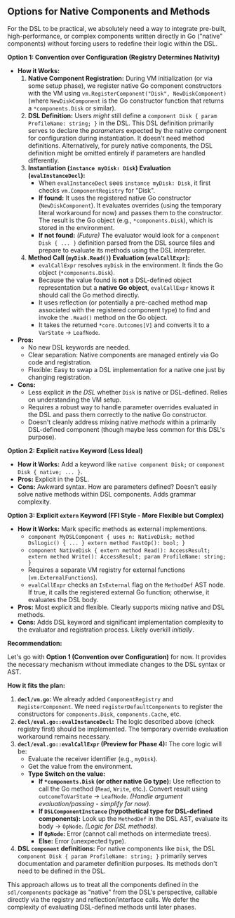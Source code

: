 ## Options for Native Components and Methods

For the DSL to be practical, we absolutely need a way to integrate pre-built, high-performance, or complex components written directly in Go ("native" components) without forcing users to redefine their logic within the DSL.

**Option 1: Convention over Configuration (Registry Determines Nativity)**

*   **How it Works:**
    1.  **Native Component Registration:** During VM initialization (or via some setup phase), we register native Go component constructors with the VM using `vm.RegisterComponent("Disk", NewDiskComponent)` (where `NewDiskComponent` is the Go constructor function that returns a `*components.Disk` or similar).
    2.  **DSL Definition:** Users *might* still define a `component Disk { param ProfileName: string; }` in the DSL. This DSL definition primarily serves to declare the *parameters* expected by the native component for configuration during instantiation. It doesn't need method definitions. Alternatively, for purely native components, the DSL definition might be omitted entirely if parameters are handled differently.
    3.  **Instantiation (`instance myDisk: Disk`) Evaluation (`evalInstanceDecl`):**
        *   When `evalInstanceDecl` sees `instance myDisk: Disk`, it first checks `vm.ComponentRegistry` for "Disk".
        *   **If found:** It uses the registered native Go constructor (`NewDiskComponent`). It evaluates overrides (using the temporary literal workaround for now) and passes them to the constructor. The result is the Go object (e.g., `*components.Disk`), which is stored in the environment.
        *   **If not found:** *(Future)* The evaluator would look for a `component Disk { ... }` definition parsed from the DSL source files and prepare to evaluate its methods using the DSL interpreter.
    4.  **Method Call (`myDisk.Read()`) Evaluation (`evalCallExpr`):**
        *   `evalCallExpr` resolves `myDisk` in the environment. It finds the Go object (`*components.Disk`).
        *   Because the value found is **not** a DSL-defined object representation but a **native Go object**, `evalCallExpr` knows it should call the Go method directly.
        *   It uses reflection (or potentially a pre-cached method map associated with the registered component type) to find and invoke the `.Read()` method on the Go object.
        *   It takes the returned `*core.Outcomes[V]` and converts it to a `VarState` -> `LeafNode`.
*   **Pros:**
    *   No new DSL keywords are needed.
    *   Clear separation: Native components are managed entirely via Go code and registration.
    *   Flexible: Easy to swap a DSL implementation for a native one just by changing registration.
*   **Cons:**
    *   Less explicit *in the DSL* whether `Disk` is native or DSL-defined. Relies on understanding the VM setup.
    *   Requires a robust way to handle parameter overrides evaluated in the DSL and pass them correctly to the native Go constructor.
    *   Doesn't cleanly address mixing native *methods* within a primarily DSL-defined component (though maybe less common for this DSL's purpose).

**Option 2: Explicit `native` Keyword (Less Ideal)**

*   **How it Works:** Add a keyword like `native component Disk;` or `component Disk { native; ... }`.
*   **Pros:** Explicit in the DSL.
*   **Cons:** Awkward syntax. How are parameters defined? Doesn't easily solve native methods within DSL components. Adds grammar complexity.

**Option 3: Explicit `extern` Keyword (FFI Style - More Flexible but Complex)**

*   **How it Works:** Mark specific methods as external implementions.
    *   `component MyDSLComponent { uses n: NativeDisk; method DslLogic() { ... } extern method FastOp(): bool; }`
    *   `component NativeDisk { extern method Read(): AccessResult; extern method Write(): AccessResult; param ProfileName: string; }`
    *   Requires a separate VM registry for external functions (`vm.ExternalFunctions`).
    *   `evalCallExpr` checks an `IsExternal` flag on the `MethodDef` AST node. If true, it calls the registered external Go function; otherwise, it evaluates the DSL body.
*   **Pros:** Most explicit and flexible. Clearly supports mixing native and DSL methods.
*   **Cons:** Adds DSL keyword and significant implementation complexity to the evaluator and registration process. Likely overkill *initially*.

**Recommendation:**

Let's go with **Option 1 (Convention over Configuration)** for now. It provides the necessary mechanism without immediate changes to the DSL syntax or AST.

**How it fits the plan:**

1.  **`decl/vm.go`:** We already added `ComponentRegistry` and `RegisterComponent`. We need `registerDefaultComponents` to register the constructors for `components.Disk`, `components.Cache`, etc.
2.  **`decl/eval.go::evalInstanceDecl`:** The logic described above (check registry first) should be implemented. The temporary override evaluation workaround remains necessary.
3.  **`decl/eval.go::evalCallExpr` (Preview for Phase 4):** The core logic will be:
    *   Evaluate the receiver identifier (e.g., `myDisk`).
    *   Get the value from the environment.
    *   **Type Switch on the value:**
        *   **If `*components.Disk` (or other native Go type):** Use reflection to call the Go method (`Read`, `Write`, etc.). Convert result using `outcomeToVarState` -> `LeafNode`. *(Handle argument evaluation/passing - simplify for now)*.
        *   **If `DSLComponentInstance` (hypothetical type for DSL-defined components):** Look up the `MethodDef` in the DSL AST, evaluate its body -> `OpNode`. *(Logic for DSL methods)*.
        *   **If `OpNode`:** Error (cannot call methods on intermediate trees).
        *   **Else:** Error (unexpected type).
4.  **DSL `component` definitions:** For native components like `Disk`, the DSL `component Disk { param ProfileName: string; }` primarily serves documentation and parameter definition purposes. Its methods don't need to be defined in the DSL.

This approach allows us to treat all the components defined in the `sdl/components` package as "native" from the DSL's perspective, callable directly via the registry and reflection/interface calls. We defer the complexity of evaluating DSL-defined methods until later phases.

